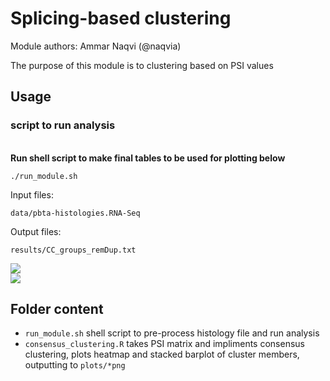 # Splicing-based clustering

Module authors: Ammar Naqvi (@naqvia)

The purpose of this module is to clustering based on PSI values

## Usage
### script to run analysis
<br>**Run shell script to make final tables to be used for plotting below**
```
./run_module.sh
```
Input files:
```
data/pbta-histologies.RNA-Seq
```

Output files:
```
results/CC_groups_remDup.txt
```

![](plots/dPSI_distr_across_sites_positive_rec2.png)
<br>
![](plots/dPSI_distr_across_sites_negative_rec2.png)


## Folder content
* `run_module.sh` shell script to pre-process histology file and run analysis
* `consensus_clustering.R` takes PSI matrix and impliments consensus clustering, plots heatmap and stacked barplot of cluster members, outputting to `plots/*png`
